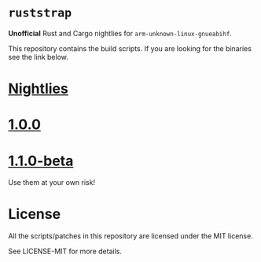 # `ruststrap`

**Unofficial** Rust and Cargo nightlies for `arm-unknown-linux-gnueabihf`.

This repository contains the build scripts. If you are looking for the binaries
see the link below.

# [Nightlies]

# [1.0.0]

# [1.1.0-beta]

Use them at your own risk!

# License

All the scripts/patches in this repository are licensed under the MIT license.

See LICENSE-MIT for more details.

[1.0.0]: https://www.dropbox.com/sh/qfbt03ys2qkhsxs/AAB-bhnmUMG8ihNPcrz5twRYa/1.0.0?dl=0
[1.1.0-beta]: https://www.dropbox.com/sh/qfbt03ys2qkhsxs/AAA96PCOzhNSaFG3ybb6B3hKa/1.1.0-beta?dl=0
[Nightlies]: https://www.dropbox.com/sh/qfbt03ys2qkhsxs/AACxFoD1OrxDXURzj5wX0IYUa?dl=0
